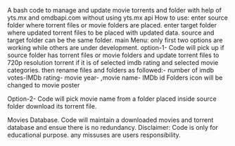 A bash code to manage and update movie torrents and folder with help of yts.mx and omdbapi.com without using yts.mx api
How to use: 
enter source folder where torrent files or movie folders are placed. 
enter target folder where updated torrent files to be placed with updated data. source and target folder can be the same folder. 
main Menu: only first two options are working while others are under development.
option-1-
Code will pick up if source folder has torrent files or movie folders and update torrent files to 720p resolution torrent if it is of selected imdb rating and selected movie categories. then rename files and folders as followed:- number of imdb votes-IMDb rating- movie year- ,movie name- IMDb id
Folders icon will be changed to movie poster 

Option-2- Code will pick movie name from a folder placed inside source folder download its torrent file.

Movies Database. Code will maintain a downloaded movies and torrent database and ensue there is no redundancy. 
Disclaimer: Code is only for educational purpose. any missuses are users responsibility.

